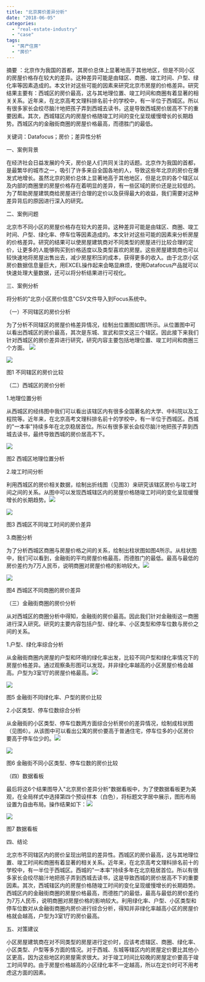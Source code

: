 ```yaml
---
title: "北京房价差异分析"
date: "2018-06-05"
categories: 
  - "real-estate-industry"
  - "case"
tags: 
  - "房产住房"
  - "房价"
---
```


摘要 ：北京作为我国的首都，其房价总体上显著地高于其他地区，但是不同小区的房屋价格存在较大的差异。这种差异可能是由辖区、商圈、竣工时间、户型、绿化率等因素造成的。本文针对这些可能的因素来研究北京市房屋的价格差异。研究结果主要有：西城区的房价最高，这与其地理位置、竣工时间和商圈有着显著的相关关系。近年来，在北京高考文理科排名前十的学校中，有一半位于西城区。所以有很多家长会绞尽脑汁地把孩子弄到西城去读书，这是导致西城房价居高不下的重要因素。其次，西城辖区内的房屋价格随竣工时间的变化呈现缓慢增长的长期趋势。西城区内的金融街商圈的房屋价格最高，而德胜门的最低。

关键词：Datafocus；房价；差异性分析

一、案例背景

在经济社会日益发展的今天，房价是人们共同关注的话题。北京作为我国的首都，是最繁华的城市之一，吸引了许多来自全国各地的人，导致这些年北京的房价在爆发式地增长。虽然北京的房价总体上显著地高于其他地区，但是北京的各个辖区以及内部的商圈里的房屋价格存在着明显的差异，有一些区域的房价还是比较低的。为了帮助房屋建筑商给房屋进行合理的定价以及获得最大的收益，我们需要对这种差异背后的原因进行深入的研究。

二、案例问题

北京市不同小区的房屋价格存在较大的差异。这种差异可能是由辖区、商圈、竣工时间、户型、绿化率、停车位等因素造成的。本文针对这些可能的因素来分析房屋的价格差异。研究的结果可以使房屋建筑商对不同类型的房屋进行比较合理的定价，让更多的人能够购买到价格适度以及类型喜欢的房屋。这些房屋建筑商也可以较快速地将房屋出售出去，减少房屋积压的成本，获得更多的收入。由于北京小区房价数据信息量巨大，用EXCEL操作起来会略显麻烦，使用Datafocus产品就可以快速处理大量数据，还可以将分析结果进行可视化。

三、案例分析

将分析的"北京小区房价信息"CSV文件导入到Focus系统中。

（一）不同辖区的房价分析

为了分析不同辖区的房屋价格差异情况，绘制出位置图如图1所示。从位置图中可以看出西城区的房价最高，其次是东城、宣武和崇文这三个辖区。因此接下来我们针对西城区的房价差异进行研究，研究内容主要包括地理位置、竣工时间和商圈三个方面。 ![](images/052518_0637_1.png)

![](images/北京房价.png)

图1 不同辖区的房价比较

（二）西城区的房价分析

1.地理位置分析

从西城区的经纬图中我们可以看出该辖区内有很多全国著名的大学、中科院以及工程院等。近年来，在北京高考文理科排名前十的学校中，有一半位于西城区。西城的"一本率"持续多年在北京稳居首位。所以有很多家长会绞尽脑汁地把孩子弄到西城去读书，最终导致西城的房价居高不下。

![](images/北京房价2.png)

图2 西城区地理位置分析

2.竣工时间分析

利用西城区的房价相关数据，绘制出折线图（见图3）来研究该辖区房价与竣工时间之间的关系。从图中可以发现西城辖区内的房屋价格随竣工时间的变化呈现缓慢增长的长期趋势。![](images/052518_0637_3.png)

![](images/北京房价3.png)

图3 西城区不同竣工时间的房价差异

3.商圈分析

为了分析西城区商圈与房屋价格之间的关系，绘制出柱状图如图4所示。从柱状图中，我们可以看到，金融街的平均房屋价格最高，而德胜门的最低。最高与最低的房价差约为7万人民币，说明商圈对房屋价格的影响较大。![](images/052518_0637_4.png)

![](images/北京房价4.png)

图4 西城区不同商圈的房价差异

（三）金融街商圈的房价分析

从对西城区的商圈分析中得知，金融街的房价最高。因此我们针对金融街这一商圈进行深入研究。研究的主要内容包括户型、绿化率、小区类型和停车位数与房价之间的关系。

1.户型、绿化率综合分析

从金融街商圈内房屋的户型和环境的绿化率出发，比较不同户型和绿化率情况下的房屋价格差异。通过观察条形图可以发现，并非绿化率越高的小区房屋价格会越高。户型为3室1厅的房屋价格最高。![](images/052518_0637_5.png)

![](images/北京房价5.png)

图5 金融街不同绿化率、户型的房价比较

2.小区类型、停车位数综合分析

从金融街的小区类型、停车位数两方面综合分析房价的差异情况，绘制成柱状图（见图6）。从该图中可以看出公寓的房价要高于普通住宅，停车位多的小区房价要高于停车位少的。![](images/052518_0637_6.png)

![](images/北京房价6.png)

图6 金融街不同小区类型、停车位数的房价比较

（四）数据看板

最后将这6个结果图导入"北京房价差异分析"数据看板中，为了使数据看板更为美观，在全局样式中选择第四个预设样本（白色），将标题文字居中展示，图形布局设置为自由布局。操作结果如下：![](images/052518_0637_7.png)

![](images/北京房价7.png)

图7 数据看板

四、结论

北京市不同辖区内的房价呈现出明显的差异性。西城区的房价最高，这与其地理位置、竣工时间和商圈有着显著的相关关系。近年来，在北京高考文理科排名前十的学校中，有一半位于西城区。西城的"一本率"持续多年在北京稳居首位。所以有很多家长会绞尽脑汁地把孩子弄到西城去读书，这是导致西城的房价居高不下的重要因素。其次，西城辖区内的房屋价格随竣工时间的变化呈现缓慢增长的长期趋势。西城区内的金融街商圈的房屋价格最高，而德胜门的最低，最高与最低的房价差约为7万人民币，说明商圈对房屋价格的影响较大。利用绿化率、户型、小区类型和停车位数对从金融街商圈内房价进行综合分析，得知并非绿化率越高小区的房屋价格就会越高，户型为3室1厅的房价最高。

五、对策建议

小区房屋建筑商在对不同类型的房屋进行定价时，应该考虑辖区、商圈、绿化率、小区类型、户型等多方面的情况。对于西城、东城等辖区内的房屋定价要比其他小区更高，因为这些地区的房屋需求很大。对于竣工时间比较晚的房屋定价要高于竣工时间早的。由于房屋价格越高的小区绿化率不一定越高，所以在定价时可不用考虑这方面的因素。
